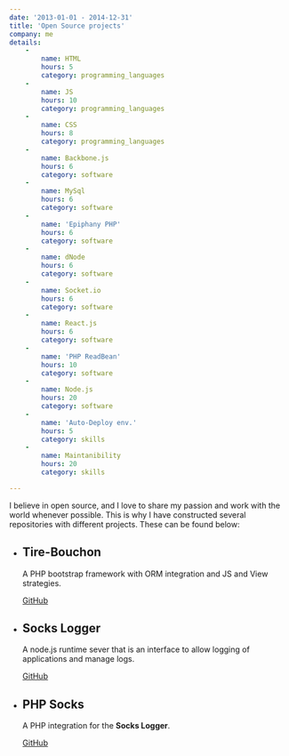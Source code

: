 ```yaml
---
date: '2013-01-01 - 2014-12-31'
title: 'Open Source projects'
company: me
details:
    -
        name: HTML
        hours: 5
        category: programming_languages
    -
        name: JS
        hours: 10
        category: programming_languages
    -
        name: CSS
        hours: 8
        category: programming_languages
    -
        name: Backbone.js
        hours: 6
        category: software
    -
        name: MySql
        hours: 6
        category: software
    -
        name: 'Epiphany PHP'
        hours: 6
        category: software
    -
        name: dNode
        hours: 6
        category: software
    -
        name: Socket.io
        hours: 6
        category: software
    -
        name: React.js
        hours: 6
        category: software
    -
        name: 'PHP ReadBean'
        hours: 10
        category: software
    -
        name: Node.js
        hours: 20
        category: software
    -
        name: 'Auto-Deploy env.'
        hours: 5
        category: skills
    -
        name: Maintanibility
        hours: 20
        category: skills

---
```

I believe in open source, and I love to share my passion and work with the world whenever possible. This is why I have constructed several repositories with different projects. These can be found below: <ul><li><h2>Tire-Bouchon</h2>A PHP bootstrap framework with ORM integration and JS and View strategies. 



<a href='https://github.com/M3kH/tire-bouchon' target='_blank'>GitHub</a></li><li><h2>Socks Logger</h2>A node.js runtime sever that is an interface to allow logging of applications and manage logs. 



<a href='https://github.com/M3kH/socks-logger' target='_blank'>GitHub</a></li><li><h2>PHP Socks</h2>A PHP integration for the <b>Socks Logger</b>. 



<a href='https://github.com/M3kH/PHP-Socks' target='_blank'>GitHub</a></li></ul>